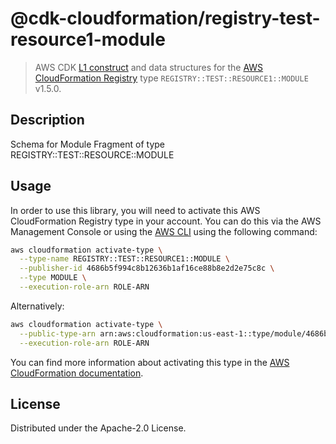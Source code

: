 # @cdk-cloudformation/registry-test-resource1-module

> AWS CDK [L1 construct] and data structures for the [AWS CloudFormation Registry] type `REGISTRY::TEST::RESOURCE1::MODULE` v1.5.0.

[L1 construct]: https://docs.aws.amazon.com/cdk/latest/guide/constructs.html
[AWS CloudFormation Registry]: https://docs.aws.amazon.com/AWSCloudFormation/latest/UserGuide/registry.html

## Description

Schema for Module Fragment of type REGISTRY::TEST::RESOURCE::MODULE

## Usage

In order to use this library, you will need to activate this AWS CloudFormation Registry type in your account. You can do this via the AWS Management Console or using the [AWS CLI](https://aws.amazon.com/cli/) using the following command:

```sh
aws cloudformation activate-type \
  --type-name REGISTRY::TEST::RESOURCE1::MODULE \
  --publisher-id 4686b5f994c8b12636b1af16ce88b8e2d2e75c8c \
  --type MODULE \
  --execution-role-arn ROLE-ARN
```

Alternatively:

```sh
aws cloudformation activate-type \
  --public-type-arn arn:aws:cloudformation:us-east-1::type/module/4686b5f994c8b12636b1af16ce88b8e2d2e75c8c/REGISTRY-TEST-RESOURCE1-MODULE \
  --execution-role-arn ROLE-ARN
```

You can find more information about activating this type in the [AWS CloudFormation documentation](https://docs.aws.amazon.com/AWSCloudFormation/latest/UserGuide/registry-public.html).

## License

Distributed under the Apache-2.0 License.
